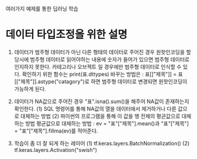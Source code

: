 여러가지 예제를 통한 딥러닝 학습

# 데이터 타입조정을 위한 설명

1. 데이터가 범주형 데이터가 아닌 다른 형태의 데이터로 주어진 경우
  원핫인코딩을 할 당시에 범주형 데이터로 읽어야하는 내용에 숫자가 들어가 있으면 범주형 데이터로 인지하지 못한다.
  카테고리나 오브젝트 일 경우에만 범주형 데이터로 인식할 수 있다.
  확인하기 위한 함수는 print(표.dttypes)
  바꾸는 방법은 : 표[["제목"]] = 표[["제목"]].astype("catagory")로 하면 범주형 데이터로 변경되면 원핫인코딩이 가능하게 된다.
  
2. 데이터가 NA값으로 주어진 경우
  "표".isna().sum()을 해주어 NA값이 존재하는지 확인한다.
  (1) SQL 명령어를 통해 NA값의 열을 데이터에서 제거하거나 다른 값으로 대체하는 방법
  (2) 파이썬의 프로그램을 통해 이 값을 행 전체의 평균값으로 대체하는 방법
  평균값으로 대체하는 방법 : ev = "표"["제목"].mean()과 "표"["제목"] = "표"["제목"].fillma(ev)를 적어준다.
  
3. 학습이 좀 더 잘 되게 하는 레이어
  (1) tf.keras.layers.BatchNormalization()
  (2) tf.keras.layers.Activation("swish")
